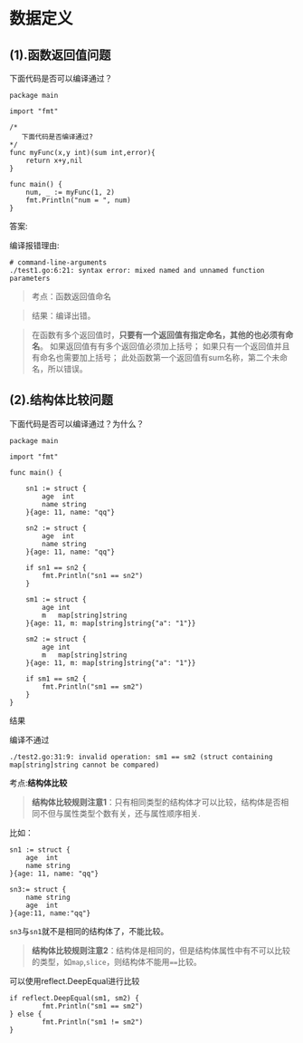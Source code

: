 # 数据定义

## (1).函数返回值问题

下面代码是否可以编译通过？

```
package main

import "fmt"

/*
   下面代码是否编译通过?
*/
func myFunc(x,y int)(sum int,error){
	return x+y,nil
}

func main() {
	num, _ := myFunc(1, 2)
	fmt.Println("num = ", num)
}
```

答案:

编译报错理由:

```
# command-line-arguments
./test1.go:6:21: syntax error: mixed named and unnamed function parameters
```

> 考点：函数返回值命名

> 结果：编译出错。

> 在函数有多个返回值时，**只要有一个返回值有指定命名，其他的也必须有命名**。 如果返回值有有多个返回值必须加上括号； 如果只有一个返回值并且有命名也需要加上括号； 此处函数第一个返回值有sum名称，第二个未命名，所以错误。



## (2).结构体比较问题

下面代码是否可以编译通过？为什么？

```
package main

import "fmt"

func main() {

	sn1 := struct {
		age  int
		name string
	}{age: 11, name: "qq"}

	sn2 := struct {
		age  int
		name string
	}{age: 11, name: "qq"}

	if sn1 == sn2 {
		fmt.Println("sn1 == sn2")
	}

	sm1 := struct {
		age int
		m   map[string]string
	}{age: 11, m: map[string]string{"a": "1"}}

	sm2 := struct {
		age int
		m   map[string]string
	}{age: 11, m: map[string]string{"a": "1"}}

	if sm1 == sm2 {
		fmt.Println("sm1 == sm2")
	}
}
```

结果

编译不通过

```
./test2.go:31:9: invalid operation: sm1 == sm2 (struct containing map[string]string cannot be compared)
```

考点:**结构体比较**

> **结构体比较规则注意1**：只有相同类型的结构体才可以比较，结构体是否相同不但与属性类型个数有关，还与属性顺序相关.

比如：

```
sn1 := struct {
	age  int
	name string
}{age: 11, name: "qq"}

sn3:= struct {
    name string
    age  int
}{age:11, name:"qq"}
```

`sn3`与`sn1`就不是相同的结构体了，不能比较。

> **结构体比较规则注意2**：结构体是相同的，但是结构体属性中有不可以比较的类型，如`map`,`slice`，则结构体不能用`==`比较。

可以使用reflect.DeepEqual进行比较

```
if reflect.DeepEqual(sm1, sm2) {
		fmt.Println("sm1 == sm2")
} else {
		fmt.Println("sm1 != sm2")
}
```